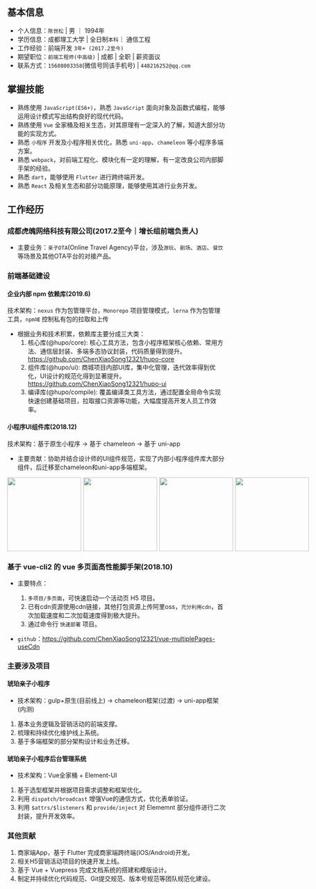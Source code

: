 
## 基本信息

- 个人信息：`陈世松` | 男 ｜ 1994年
- 学历信息：成都理工大学 | 全日制`本科`｜ 通信工程
- 工作经验：前端开发 `3年+ (2017.2至今)`
- 期望职位：`前端工程师(中高级)` | 成都 | 全职 | 薪资面议
- 联系方式：`15608003358`(微信号同该手机号) | `448216252@qq.com`

## 掌握技能

- 熟练使用 `JavaScript(ES6+)`，熟悉 `JavaScript` 面向对象及函数式编程，能够运用设计模式写出结构良好的现代代码。
- 熟练使用 `Vue` 全家桶及相关生态，对其原理有一定深入的了解，知道大部分功能的实现方式。
- 熟悉 `小程序` 开发及小程序相关优化，熟悉 `uni-app`、`chameleon` 等小程序多端方案。
- 熟悉 `webpack`，对前端工程化、模块化有一定的理解，有一定改良公司内部脚手架的经验。
- 熟悉 `dart`，能够使用 `Flutter` 进行跨终端开发。
- 熟悉 `React` 及相关生态和部分功能原理，能够使用其进行业务开发。

## 工作经历

### 成都虎魄网络科技有限公司(2017.2至今｜增长组前端负责人)

- 主要业务：`亲子OTA`(Online Travel Agency)平台，涉及`游玩`、`剧场`、`酒店`、`餐饮`等场景及其他OTA平台的对接产品。

### 前端基础建设

#### 企业内部 npm 依赖库(2019.6)

技术架构：`nexus` 作为包管理平台，`Monorepo` 项目管理模式，`lerna` 作为包管理工具，`npm域` 控制私有包的拉取和上传

- 根据业务和技术积累，依赖库主要分成三大类：
  1. 核心库(@hupo/core): 核心工具方法，包含小程序框架核心依赖、常用方法、通信层封装、多端多态协议封装，代码质量得到提升。<https://github.com/ChenXiaoSong12321/hupo-core>
  2. 组件库(@hupo/ui): 商城项目内部UI库，集中化管理，迭代效率得到优化，UI设计的规范化得到显著提升。<https://github.com/ChenXiaoSong12321/hupo-ui>
  3. 编译库(@hupo/compile): 覆盖编译类工具方法，通过配置全局命令实现快速创建基础项目，拉取接口资源等功能，大幅度提高开发人员工作效率。

#### 小程序UI组件库(2018.12)

技术架构：基于原生小程序 -> 基于 chameleon -> 基于 uni-app

- 主要贡献：协助并结合设计师的UI组件规范，实现了内部小程序组件库大部分组件，后迁移至chameleon和uni-app多端框架。

<div class="third" style="display:flex;">
  <img src="https://mall-admin.hupovip.cn/hp-mall-admin/v1/comm/resource/view?token=850e62043c4e4d4795a31f35b834e490&path=/resource/images/businessmen/152019_0615d8c3-5c95-462b-a8aa-ff0f30c09258.JPG" style="width:170px;margin-right:5px;"/>
  <img src="https://mall-admin.hupovip.cn/hp-mall-admin/v1/comm/resource/view?token=850e62043c4e4d4795a31f35b834e490&path=/resource/images/businessmen/152013_444ad079-9df7-4888-a42c-08b1fe88dbdb.JPG" style="width:170px;margin-right:5px;"/>
  <img src="https://mall-admin.hupovip.cn/hp-mall-admin/v1/comm/resource/view?token=850e62043c4e4d4795a31f35b834e490&path=/resource/images/businessmen/152006_6842b5a7-ea18-4b98-aa6e-ecdf17f15735.JPG"
   style="width:170px;margin-right:5px;"/>
  <img src="https://mall-admin.hupovip.cn/hp-mall-admin/v1/comm/resource/view?token=850e62043c4e4d4795a31f35b834e490&path=/resource/images/businessmen/152016_c3d3550c-0675-493d-8231-580f513acba1.JPG"
   style="width:170px;"/>
</div>

### 基于 vue-cli2 的 vue 多页面高性能脚手架(2018.10)

- 主要特点：
  1. `多项目/多页面`，可快速启动一个活动页 H5 项目。
  2. 已有cdn资源使用cdn链接，其他打包资源上传阿里oss，`充分利用cdn`，首次加载速度和二次加载速度得到极大提升。
  3. 通过命令行 `快速部署` 项目。

- `github`：<https://github.com/ChenXiaoSong12321/vue-multiplePages-useCdn>

### 主要涉及项目

#### 琥珀亲子小程序

- 技术架构：gulp+原生(目前线上) -> chameleon框架(过渡) -> uni-app框架(内测)

1. 基本业务逻辑及营销活动的前端支撑。
2. 梳理和持续优化维护线上系统。
3. 基于多端框架的部分架构设计和业务迁移。

#### 琥珀亲子小程序后台管理系统

- 技术架构：Vue全家桶 + Element-UI

1. 基于选型框架并根据项目需求调整和框架优化。
2. 利用 `dispatch/broadcast` 增强Vue的通信方式，优化表单验证。
3. 利用 `$attrs/$listeners` 和 `provide/inject` 对 Elememnt 部分组件进行二次封装，提升开发效率。

### 其他贡献

1. 商家端App，基于 Flutter 完成商家端跨终端(IOS/Android)开发。
2. 相关H5营销活动项目的快速开发上线。
3. 基于 Vue + Vuepress 完成文档系统的搭建和模版设计。
4. 制定并持续优化代码规范、Git提交规范、版本号规范等团队规范化建设。
